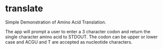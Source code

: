 # translate
Simple Demonstration of Amino Acid Translation.

The app will prompt a user to enter a 3 character codon and return the single character amino acid to STDOUT. The codon can be upper or lower case and ACGU and T are accepted as
nucleotide characters.
